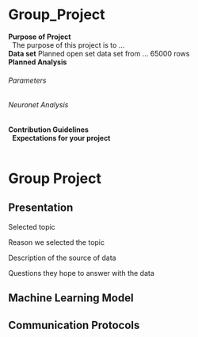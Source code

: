 
# Group_Project
**Purpose of Project**<br/>&nbsp;
The purpose of this project is to ...<br/>
**Data set** 
Planned open set data set from ... 65000 rows<br/>
**Planned Analysis** 
###### Parameters<br/>
###### Neuronet Analysis<br/>
**Contribution Guidelines**<br/>&nbsp;
**Expectations for your project**<br/>&nbsp;
# Group Project
## Presentation
Selected topic

Reason we selected the topic

Description of the source of data

Questions they hope to answer with the data

## Machine Learning Model

## Communication Protocols
